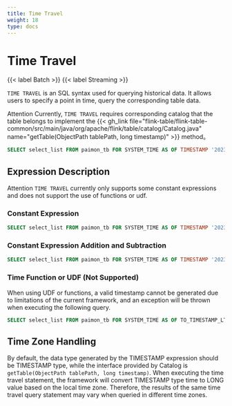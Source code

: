 ```yaml
---
title: Time Travel
weight: 18
type: docs
---
```

<!--
Licensed to the Apache Software Foundation (ASF) under one
or more contributor license agreements.  See the NOTICE file
distributed with this work for additional information
regarding copyright ownership.  The ASF licenses this file
to you under the Apache License, Version 2.0 (the
"License"); you may not use this file except in compliance
with the License.  You may obtain a copy of the License at

  http://www.apache.org/licenses/LICENSE-2.0

Unless required by applicable law or agreed to in writing,
software distributed under the License is distributed on an
"AS IS" BASIS, WITHOUT WARRANTIES OR CONDITIONS OF ANY
KIND, either express or implied.  See the License for the
specific language governing permissions and limitations
under the License.
-->

# Time Travel

{{< label Batch >}} {{< label Streaming >}}

`TIME TRAVEL` is an SQL syntax used for querying historical data. It allows users to specify a point in time, query the corresponding table data.

<span class="label label-danger">Attention</span> Currently, `TIME TRAVEL` requires corresponding catalog that the table belongs to implement the {{< gh_link file="flink-table/flink-table-common/src/main/java/org/apache/flink/table/catalog/Catalog.java" name="getTable(ObjectPath tablePath, long timestamp)" >}} method。

```sql
SELECT select_list FROM paimon_tb FOR SYSTEM_TIME AS OF TIMESTAMP '2023-07-31 00:00:00'
```

## Expression Description

<span class="label label-danger">Attention</span> `TIME TRAVEL` currently only supports some constant expressions and does not support the use of functions or udf.

### Constant Expression

```sql
SELECT select_list FROM paimon_tb FOR SYSTEM_TIME AS OF TIMESTAMP '2023-07-31 00:00:00'
```

### Constant Expression Addition and Subtraction

```sql
SELECT select_list FROM paimon_tb FOR SYSTEM_TIME AS OF TIMESTAMP '2023-07-31 00:00:00' - INTERVAL '1' DAY
```

### Time Function or UDF (Not Supported)

When using UDF or functions, a valid timestamp cannot be generated due to limitations of the current framework, and an exception will be thrown when executing the following query.

```sql
SELECT select_list FROM paimon_tb FOR SYSTEM_TIME AS OF TO_TIMESTAMP_LTZ(0, 3)
```

## Time Zone Handling

By default, the data type generated by the TIMESTAMP expression should be TIMESTAMP type, while the 
interface provided by Catalog is `getTable(ObjectPath tablePath, long timestamp)`.
When executing the time travel statement, the framework will convert TIMESTAMP type time to LONG value based on the local time zone. Therefore, the results of the same time travel query statement may vary when queried in different time zones.
